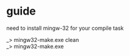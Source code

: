 # guide  

need to install mingw-32 for your compile task  

_> mingw32-make.exe clean  
_> mingw32-make.exe  